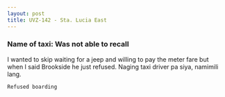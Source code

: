 ```yaml
---
layout: post
title: UVZ-142 - Sta. Lucia East
---
```


### Name of taxi: Was not able to recall 

I wanted to skip waiting for a jeep and willing to pay the meter fare but when I said Brookside he just refused. Naging taxi driver pa siya, namimili lang.

```Refused boarding```
